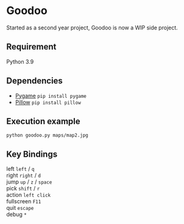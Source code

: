 # Goodoo

Started as a second year project, Goodoo is now a WIP side project.

## Requirement

Python 3.9

## Dependencies

- [Pygame](https://pypi.org/project/pygame/) ```pip install pygame```
- [Pillow](https://pythonexamples.org/python-pillow-read-image/) ```pip install pillow```

## Execution example

```
python goodoo.py maps/map2.jpg
```

## Key Bindings

left  ```left``` / ```q```<br/>
right ```right``` / ```d```<br/>
jump ```up``` / ```z``` / ```space```<br/>
pick ```shift``` / ```r```<br/>
action ```left click```<br/>
fullscreen ```F11```<br/>
quit ```escape```<br/>
debug ```*```<br/>
